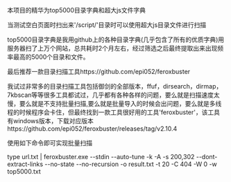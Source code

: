 本项目的精华为top5000目录字典和超大js文件字典

当测试空白页面时扫出来'/script/'目录时可以使用超大js目录文件进行扫描

top5000目录字典是我用github上的各种目录字典(几乎包含了所有的优质字典)用服务器扫了上万个网站，总共耗时2个月左右，经过筛选之后最终提取出来出现频率最高的5000个目录和文件。

最后推荐一款目录扫描工具https://github.com/epi052/feroxbuster

我试过非常多的目录扫描工具包括御剑的全部版本，ffuf，dirsearch，dirmap，7kbscan等等很多工具都试过，几乎都有各种各样的问题，要么就是扫描速度太慢，要么就是不支持批量扫描,要么就是批量导入的时候会出问题，要么就是多线程的时候程序会卡住，但最终找到一款工具很好用的工具'feroxbuster'，该工具有windows版本，下载对应版本https://github.com/epi052/feroxbuster/releases/tag/v2.10.4   

使用如下命令即可实现批量扫描

type url.txt | feroxbuster.exe --stdin --auto-tune -k -A  -s 200,302 --dont-extract-links --no-state --no-recursion -o result.txt -t 20 -C 404 -W 0 -w top5000.txt













